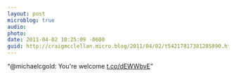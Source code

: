 ```yaml
---
layout: post
microblog: true
audio: 
photo: 
date: 2011-04-02 10:25:09 -0600
guid: http://craigmcclellan.micro.blog/2011/04/02/t54217817381285890.html
---
```

“@michaelcgold: You're welcome [t.co/dEWWbvE](http://t.co/dEWWbvE)”
